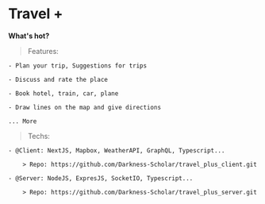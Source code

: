 # Travel +

**What's hot?**

> Features: 

    - Plan your trip, Suggestions for trips

    - Discuss and rate the place

    - Book hotel, train, car, plane

    - Draw lines on the map and give directions

    ... More


> Techs: 

    - @Client: NextJS, Mapbox, WeatherAPI, GraphQL, Typescript...

        > Repo: https://github.com/Darkness-Scholar/travel_plus_client.git

    - @Server: NodeJS, ExpresJS, SocketIO, Typescript...

        > Repo: https://github.com/Darkness-Scholar/travel_plus_server.git

